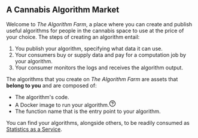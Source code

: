 ## A Cannabis Algorithm Market

Welcome to <span class="text-gradient text-gradient-reverse fw-bold">*The Algorithm Farm*</span>, a place where you can create and publish useful algorithms for people in the cannabis space to use at the price of your choice. The steps of creating an algorithm entail:

1. You publish your algorithm, specifying what data it can use.
2. Your consumers buy or supply data and pay for a computation job by your algorithm.
3. Your consumer monitors the logs and receives the algorithm output.

The algorithms that you create on <span class="text-gradient text-gradient-reverse fw-bold">*The Algorithm Farm*</span> are assets that **belong to you** and are composed of:

- The algorithm's code.
- A Docker image to run your algorithm.<svg data-bs-toggle="tooltip" data-bs-html="true" title="There are several pre-built Docker images that you can use." class="mb-1 ms-1 text-dark" fill="none" height="18px" stroke="currentColor" stroke-linecap="round" stroke-linejoin="round" stroke-width="2" viewBox="0 0 24 24" width="18px" xmlns="http://www.w3.org/2000/svg"><circle cx="12" cy="12" r="10"></circle><path d="M9.09 9a3 3 0 0 1 5.83 1c0 2-3 3-3 3"></path><line x1="12" x2="12.01" y1="17" y2="17"></line></svg>
- The function name that is the entry point to your algorithm.

You can find your algorithms, alongside others, to be readily consumed as [Statistics as a Service](https://cannlytics.com/stats).
